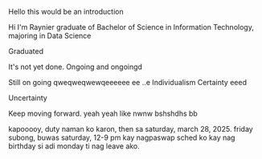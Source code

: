 Hello this would be an introduction

Hi I'm Raynier graduate of Bachelor of Science in Information Technology, majoring in Data Science

Graduated 

It's not yet done. 
Ongoing and ongoingd

Still on going
qweqweqwewqeeeeee ee
..e
Individualism
Certainty eeed

Uncertainty

Keep moving forward.
yeah
yeah
like
nwnw
bshshdhs
bb

kapooooy, duty naman ko karon, then sa saturday, march 28, 2025. friday subong, buwas saturday, 12-9 pm kay nagpaswap sched ko kay nag birthday si adi monday ti nag leave ako.
